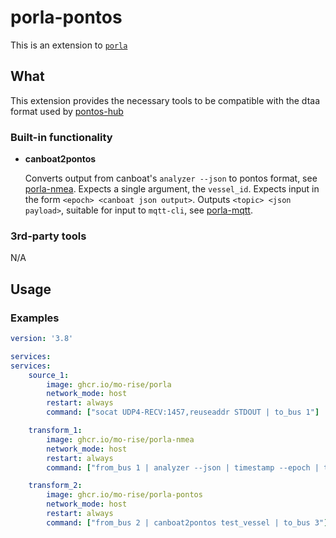 # porla-pontos
This is an extension to [`porla`](https://github.com/MO-RISE/porla)

## What

This extension provides the necessary tools to be compatible with the dtaa format used by [pontos-hub](https://github.com/MO-RISE/pontos-hub)

### Built-in functionality

* **canboat2pontos**

  Converts output from canboat's `analyzer --json` to pontos format, see [porla-nmea](https://github.com/MO-RISE/porla-nmea). Expects a single argument, the `vessel_id`. Expects input in the form `<epoch> <canboat json output>`. Outputs `<topic> <json payload>`, suitable for input to `mqtt-cli`, see [porla-mqtt](https://github.com/MO-RISE/porla-mqtt).

### 3rd-party tools

N/A

## Usage

### Examples
```yaml
version: '3.8'

services:
services:
    source_1:
        image: ghcr.io/mo-rise/porla
        network_mode: host
        restart: always
        command: ["socat UDP4-RECV:1457,reuseaddr STDOUT | to_bus 1"]

    transform_1:
        image: ghcr.io/mo-rise/porla-nmea
        network_mode: host
        restart: always
        command: ["from_bus 1 | analyzer --json | timestamp --epoch | to_bus 2"]

    transform_2:
        image: ghcr.io/mo-rise/porla-pontos
        network_mode: host
        restart: always
        command: ["from_bus 2 | canboat2pontos test_vessel | to_bus 3"]

```
